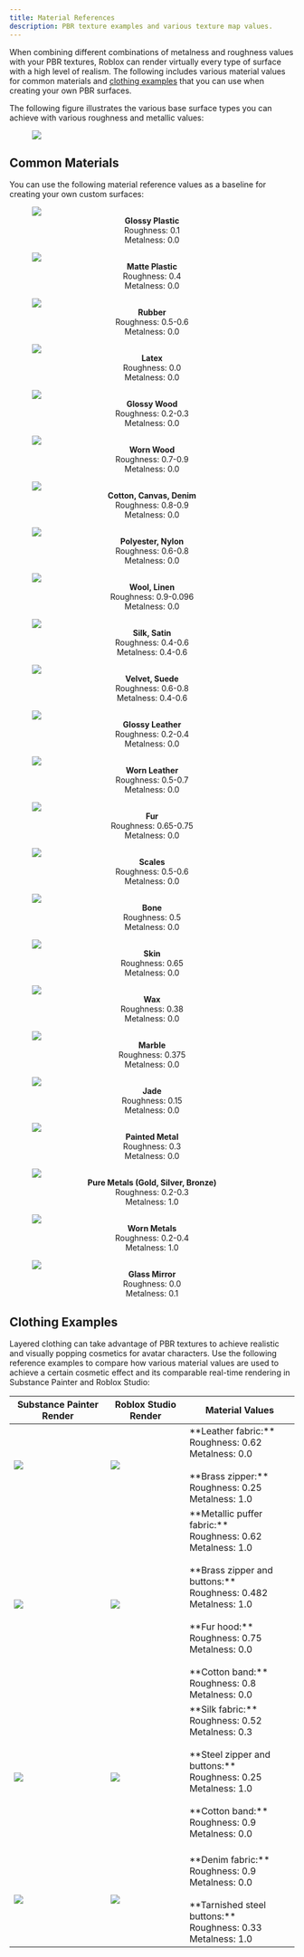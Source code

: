 ```yaml
---
title: Material References
description: PBR texture examples and various texture map values.
---
```


When combining different combinations of metalness and roughness values with your PBR textures, Roblox can render virtually every type of surface with a high level of realism. The following includes various material values for common materials and [clothing examples](#clothing-examples) that you can use when creating your own PBR surfaces.

The following figure illustrates the various base surface types you can achieve with various roughness and metallic values:

<figure>
<img src="../../assets/modeling/surface-appearance/Roughness-Metalness-Matrix.png"/>
</figure>

## Common Materials

You can use the following material reference values as a baseline for creating your own custom surfaces:

<GridContainer numColumns="4">
<figure>
<img src="../../assets/modeling/surface-appearance/01_GlossyPlastic.png" />
<figcaption><center><b>Glossy Plastic</b><br />Roughness: 0.1 <br /> Metalness: 0.0 </center></figcaption>
</figure>
<figure>
<img src="../../assets/modeling/surface-appearance/02_MattePlastic.png" />
<figcaption><center><b>Matte Plastic</b><br />Roughness: 0.4 <br /> Metalness: 0.0 </center></figcaption>
</figure>
<figure>
<img src="../../assets/modeling/surface-appearance/03_Rubber.png" />
<figcaption><center><b>Rubber</b><br />Roughness: 0.5-0.6 <br /> Metalness: 0.0 </center></figcaption>
</figure>
<figure>
<img src="../../assets/modeling/surface-appearance/04_Latex.png" />
<figcaption><center><b>Latex</b><br />Roughness: 0.0 <br /> Metalness: 0.0 </center></figcaption>
</figure>
<figure>
<img src="../../assets/modeling/surface-appearance/05_GlossyWood.png" />
<figcaption><center><b>Glossy Wood</b><br />Roughness: 0.2-0.3 <br /> Metalness: 0.0 </center></figcaption>
</figure>
<figure>
<img src="../../assets/modeling/surface-appearance/06_WornWood.png" />
<figcaption><center><b>Worn Wood</b><br />Roughness: 0.7-0.9 <br /> Metalness: 0.0 </center></figcaption>
</figure>
<figure>
<img src="../../assets/modeling/surface-appearance/07_CottonCanvasDenim.png" />
<figcaption><center><b>Cotton, Canvas, Denim</b><br />Roughness: 0.8-0.9 <br /> Metalness: 0.0 </center></figcaption>
</figure>
<figure>
<img src="../../assets/modeling/surface-appearance/08_PolyesterNylon
.png" />
<figcaption><center><b>Polyester, Nylon</b><br />Roughness: 0.6-0.8 <br /> Metalness: 0.0 </center></figcaption>
</figure>
<figure>
<img src="../../assets/modeling/surface-appearance/09_WoolLinen.png" />
<figcaption><center><b>Wool, Linen</b><br />Roughness: 0.9-0.096 <br /> Metalness: 0.0 </center></figcaption>
</figure>
<figure>
<img src="../../assets/modeling/surface-appearance/010_SilkSatin.png" />
<figcaption><center><b>Silk, Satin</b><br />Roughness: 0.4-0.6 <br /> Metalness: 0.4-0.6 </center></figcaption>
</figure>
<figure>
<img src="../../assets/modeling/surface-appearance/011_VelvetSuede.png" />
<figcaption><center><b>Velvet, Suede</b><br />Roughness: 0.6-0.8 <br /> Metalness: 0.4-0.6 </center></figcaption>
</figure>
<figure>
<img src="../../assets/modeling/surface-appearance/012_GlossyLeather.png" />
<figcaption><center><b>Glossy Leather</b><br />Roughness: 0.2-0.4 <br /> Metalness: 0.0 </center></figcaption>
</figure>
<figure>
<img src="../../assets/modeling/surface-appearance/013_WornLeather.png" />
<figcaption><center><b>Worn Leather</b><br />Roughness: 0.5-0.7 <br /> Metalness: 0.0 </center></figcaption>
</figure>
<figure>
<img src="../../assets/modeling/surface-appearance/014_Fur.png" />
<figcaption><center><b>Fur</b><br />Roughness: 0.65-0.75 <br /> Metalness: 0.0 </center></figcaption>
</figure>
<figure>
<img src="../../assets/modeling/surface-appearance/015_Scales.png" />
<figcaption><center><b>Scales</b><br />Roughness: 0.5-0.6 <br /> Metalness: 0.0 </center></figcaption>
</figure>
<figure>
<img src="../../assets/modeling/surface-appearance/016_Bone.png" />
<figcaption><center><b>Bone</b><br />Roughness: 0.5 <br /> Metalness: 0.0 </center></figcaption>
</figure>
<figure>
<img src="../../assets/modeling/surface-appearance/017_Skin.png" />
<figcaption><center><b>Skin</b><br />Roughness: 0.65 <br /> Metalness: 0.0 </center></figcaption>
</figure>
<figure>
<img src="../../assets/modeling/surface-appearance/018_Wax.png" />
<figcaption><center><b>Wax</b><br />Roughness: 0.38 <br /> Metalness: 0.0 </center></figcaption>
</figure>
<figure>
<img src="../../assets/modeling/surface-appearance/019_Marble.png" />
<figcaption><center><b>Marble</b><br />Roughness: 0.375 <br /> Metalness: 0.0 </center></figcaption>
</figure>
<figure>
<img src="../../assets/modeling/surface-appearance/020_Jade.png" />
<figcaption><center><b>Jade</b><br />Roughness: 0.15 <br /> Metalness: 0.0 </center></figcaption>
</figure>
<figure>
<img src="../../assets/modeling/surface-appearance/021_PaintedMetal.png" />
<figcaption><center><b>Painted Metal</b><br />Roughness: 0.3 <br /> Metalness: 0.0 </center></figcaption>
</figure>
<figure>
<img src="../../assets/modeling/surface-appearance/022_PureMetals.png" />
<figcaption><center><b>Pure Metals (Gold, Silver, Bronze)</b><br />Roughness: 0.2-0.3 <br /> Metalness: 1.0 </center></figcaption>
</figure>
<figure>
<img src="../../assets/modeling/surface-appearance/023_WornMetals.png" />
<figcaption><center><b>Worn Metals</b><br />Roughness: 0.2-0.4 <br /> Metalness: 1.0 </center></figcaption>
</figure>
<figure>
<img src="../../assets/modeling/surface-appearance/024_GlassMirror.png" />
<figcaption><center><b>Glass Mirror</b><br />Roughness: 0.0 <br /> Metalness: 0.1 </center></figcaption>
</figure>
</GridContainer>

## Clothing Examples

Layered clothing can take advantage of PBR textures to achieve realistic and visually popping cosmetics for avatar characters. Use the following reference examples to compare how various material values are used to achieve a certain cosmetic effect and its comparable real-time rendering in Substance Painter and Roblox Studio:

<table>
<thead>
  <tr>
    <th><center>Substance Painter Render</center></th>
    <th><center>Roblox Studio Render</center></th>
    <th>Material Values</th>
  </tr>
</thead>
<tbody>
  <tr>
    <td><img src="../../assets/modeling/surface-appearance/Leather-Jacket-Sp.png"/></td>
    <td><img src="../../assets/modeling/surface-appearance/Leather-Jacket-St.png"/></td>
    <td>**Leather fabric:**<br />
    Roughness: 0.62 <br />
    Metalness: 0.0 <br /> <br />
    **Brass zipper:**<br />
    Roughness: 0.25<br />
    Metalness: 1.0<br /></td>
</tr>
  <tr>
    <td><img src="../../assets/modeling/surface-appearance/Gold-Puffy-Jacket-Sp.png"/></td>
    <td><img src="../../assets/modeling/surface-appearance/Gold-Puffy-Jacket-St.png"/></td>
    <td>**Metallic puffer fabric:**<br />
    Roughness: 0.62 <br />
    Metalness: 1.0 <br /> <br />
    **Brass zipper and buttons:**<br />
    Roughness: 0.482<br />
    Metalness: 1.0<br /><br />
    **Fur hood:**<br />
    Roughness: 0.75<br />
    Metalness: 0.0<br /><br />
    **Cotton band:**<br />
    Roughness: 0.8<br />
    Metalness: 0.0<br /></td>
  </tr>
  <tr>
    <td><img src="../../assets/modeling/surface-appearance/Green-Jacket-Sp.png"/></td>
    <td><img src="../../assets/modeling/surface-appearance/Green-Jacket-St.png"/></td>
    <td>**Silk fabric:**<br />
    Roughness: 0.52 <br />
    Metalness: 0.3 <br /> <br />
    **Steel zipper and buttons:**<br />
    Roughness: 0.25<br />
    Metalness: 1.0<br /><br />
    **Cotton band:**<br />
    Roughness: 0.9<br />
    Metalness: 0.0<br /><br /></td>
  </tr>
  <tr>
    <td><img src="../../assets/modeling/surface-appearance/Denim-Jacket-Sp.png"/></td>
    <td><img src="../../assets/modeling/surface-appearance/Denim-Jacket-St.png"/></td>
    <td>**Denim fabric:**<br />
    Roughness: 0.9 <br />
    Metalness: 0.0 <br /> <br />
    **Tarnished steel buttons:**<br />
    Roughness: 0.33<br />
    Metalness: 1.0<br /></td>
  </tr>
</tbody>
</table>
